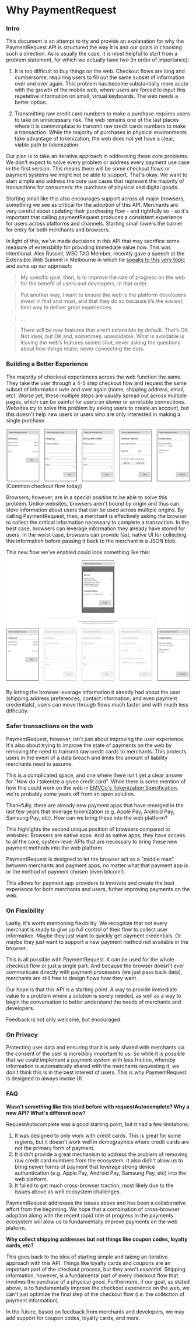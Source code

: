# Why PaymentRequest

### Intro

This document is an attempt to try and provide an explanation for why the PaymentRequest API is structured the way it is and our goals in choosing such a direction. As is usually the case, it is most helpful to start from a problem statement, for which we actually have two (in order of importance):

1. It is too difficult to buy things on the web. Checkout flows are long and cumbersome, requiring users to fill out the same subset of information over and over again. This problem has become substantially more acute with the growth of the mobile web, where users are forced to input this repetetive information on small, virtual keyboards. The web needs a better option.

2. Transmitting raw credit card numbers to make a purchase requires users to take on unnecessary risk. The web remains one of the last places where it is commonplace to transmit raw credit cards numbers to make a transaction. While the majority of purchases in physical environments take advantage of tokenization, the web does not yet have a clear, viable path to tokenization. 

Our plan is to take an iterative approach in addressing these core problems. We don't expect to solve every problem or address every payment use case in the first version. This means there will be some checkout flows or payment systems we might not be able to support. That's okay. We want to start simple and address the core use cases that represent the majority of transactions for consumers: the purchase of physical and digital goods.

Starting small like this also encourages support across all major browsers, something we see as critical for the adoption of this API. Merchants are very careful about updating their purchasing flow - and rightfully so - so it's important that calling paymentRequest produces a consistent experience for users across platforms and channels. Starting small lowers the barrier for entry for both merchants and browsers.

In light of this, we've made decisions in this API that may sacrifice some measure of extensbility for providing immediate value now. This was intentional. Alex Russell, W3C TAG Member, recently gave a speech at the Extensible Web Summit in Melbourne in which he [speaks to this very topic](https://infrequently.org/2016/01/ews-melbourne/) and sums up our approach:

> My specific goal, then, is to improve the rate of progress on the web for the benefit of users and developers, in that order.

> Put another way, I want to ensure the web is the platform developers invest in first and most, and that they do so because it’s the easiest, best way to deliver great experiences.

> ...

> There will be new features that aren’t extensible by default. That’s OK. Not ideal, but OK and, sometimes, unavoidable. What is avoidable is leaving the web’s features sealed shut, never asking the questions about how things relate; never connecting the dots.

### Building a Better Experience

The majority of checkout experiences across the web function the same. They take the user through a 4-5 step checkout flow and request the same subset of information over and over again (name, shipping address, email, etc). Worse yet, these multiple steps are usually spread out across multiple pages, which can be painful for users on slower or unreliable connections. Websites try to solve this problem by asking users to create an account, but this doesn't help new users or users who are only interested in making a single purchase.

![Current standard checkout flow](./images/standard-checkout-flow.png)
(Common checkout flow today)

Browsers, however, are in a special position to be able to solve this problem. Unlike websites, browsers aren't bound by origin and thus can store information about users that can be used across multiple origins. By calling PaymentRequest, then, a merchant is effectively asking the browser to collect the critical information necessary to complete a transaction. In the best case, browsers can leverage information they already have stored for users. In the worst case, browsers can provide fast, native UI for collecting this information before passing it back to the merchant in a JSON blob.

This new flow we've enabled could look something like this:

![Current standard checkout flow](./images/new-checkout-flow.png)

By letting the browser leverage information it already had about the user (shipping address preferences, contact information, and even payment credentials), users can move through flows much faster and with much less difficulty.

### Safer transactions on the web

PaymentRequest, however, isn't just about improving the user experience. It's also about trying to improve the state of payments on the web by removing the need to transmit raw credit cards to merchants. This protects users in the event of a data breach and limits the amount of liability merchants need to assume.

This is a complicated space, and one where there isn't yet a clear answer for "How do I tokenize a given credit card". While there is some mention of how this could work on the web in [EMVCo's Tokenization Specification](https://www.emvco.com/specifications.aspx?id=263), we're probably some years off from an open solution.

Thankfully, there are already new payment apps that have emerged in the last few years that leverage tokenization (e.g. Apple Pay, Android Pay, Samsung Pay, etc). How can we bring these into the web platform?

This highlights the second unique position of browsers compared to websites: Browsers are native apps. And as native apps, they have access to all the core, system-level APIs that are necessary to bring these new payment methods into the web platform.

PaymentRequest is designed to let the browser act as a "middle man" between merchants and payment apps, no matter what that payment app is or the method of payment chosen (even bitcoin!).

This allows for payment app providers to innovate and create the best experience for both merchants and users, futher improving payments on the web.

### On Flexibility

Lastly, it's worth mentioning flexibility. We recognize that not every merchant is ready to give up full control of their flow to collect user information. Maybe they just want to quickly get payment credentials. Or maybe they just want to support a new payment method not available in the browser.

This is all possible with PaymentRequest. It can be used for the whole checkout flow or just a single part. And because the browser doesn't ever communicate directly with payment processors (we just pass back data), merchants are still free to design flows how they want.

Our hope is that this API is a starting point. A way to provide immediate value to a problem where a solution is sorely needed, as well as a way to begin the conversation to better understand the needs of merchants and developers.

Feedback is not only welcome, but encouraged.

### On Privacy

Protecting user data and ensuring that it is only shared with merchants via the consent of the user is incredibly important to us. So while it is possible that we could implement a payment system with less friction, whereby information is automatically shared with the merchants requesting it, we don't think this is in the best interest of users. This is why PaymentRequest is designed to always invoke UI.

### FAQ

**Wasn't something like this tried before with requestAutocomplete? Why a new API? What's different now?**

RequestAutocomplete was a good starting point, but it had a few limitations:

1. It was designed to only work with credit cards. This is great for some regions, but it doesn't work well in demographics where credit cards are not the primary form of payment.
2. It didn't provide a great mechanism to address the problem of removing raw credit card numbers from the ecosystem. It also didn't allow us to bring newer forms of payment that leverage strong device authentication (e.g. Apple Pay, Android Pay, Samsung Pay, etc) into the web platform.
3. It failed to get much cross-browser traction, most likely due to the issues above as well ecosystem challenges.

PaymentRequest addresses the issues above and has been a collaborative effort from the beginning. We hope that a combination of cross-browser adoption along with the recent rapid rate of progress in the payments ecosystem will alow us to fundamentally improve payments on the web plaform.

**Why collect shipping addresses but not things like coupon codes, loyalty cards, etc?**

This goes back to the idea of starting simple and taking an iterative approach with this API. Things like loyalty cards and coupons are an important part of the checkout process, but they aren't *essential.* Shipping information, however, is a fundamental part of every checkout flow that involves the purchase of a physical good. Furthermore, if our goal, as stated above, is to fundamentally improve the checkout experience on the web, we can't just optimize the final step of the checkout flow (i.e. the collection of payment information).

In the future, based on feedback from merchants and developers, we may add support for coupon codes, loyalty cards, and more.